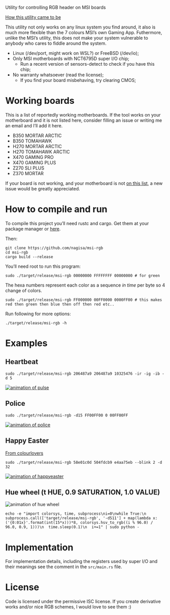 Utility for controlling RGB header on MSI boards

[How this utility came to be](http://kazlauskas.me/entries/i-reverse-engineered-a-motherboard.html)

This utility not only works on any linux system you find around, it also is much more flexible than
the 7 colours MSI’s own Gaming App. Futhermore, unlike the MSI’s utility, this does not make your
system vulnerable to anybody who cares to fiddle around the system.

* Linux (/dev/port, might work on WSL?) or FreeBSD (/dev/io);
* Only MSI motherboards with NCT6795D super I/O chip;
  * Run a recent version of sensors-detect to check if you have this chip;
* No warranty whatsoever (read the license);
  * If you find your board misbehaving, try clearing CMOS;

# Working boards

This is a list of reportedly working motherboards. If the tool works on your motherboard and it is
not listed here, consider filling an issue or writing me an email and I’ll add it here.

* B350 MORTAR ARCTIC
* B350 TOMAHAWK
* H270 MORTAR ARCTIC
* H270 TOMAHAWK ARCTIC
* X470 GAMING PRO
* X470 GAMING PLUS
* Z270 SLI PLUS
* Z370 MORTAR

If your board is not working, and your motherboard is not [on this
list](https://github.com/nagisa/msi-rgb/issues?q=is%3Aissue+is%3Aopen+label%3Aboard), a new issue
would be greatly appreciated.

# How to compile and run

To compile this project you’ll need rustc and cargo. Get them at your package manager or
[here](https://www.rust-lang.org/en-US/install.html).

Then:

```
git clone https://github.com/nagisa/msi-rgb
cd msi-rgb
cargo build --release
```

You’ll need root to run this program:

```
sudo ./target/release/msi-rgb 00000000 FFFFFFFF 00000000 # for green
```

The hexa numbers represent each color as a sequence *in time* per byte so 4 change of colors.

```
sudo ./target/release/msi-rgb FF000000 00FF0000 0000FF00 # this makes red then green then blue then off then red etc..
```

Run following for more options:

```
./target/release/msi-rgb -h
```

# Examples

## Heartbeat

```
sudo ./target/release/msi-rgb 206487a9 206487a9 10325476 -ir -ig -ib -d 5
```

[![animation of pulse](https://thumbs.gfycat.com/BlueWhichAntbear-size_restricted.gif)](https://gfycat.com/BlueWhichAntbear)

## Police

```
sudo ./target/release/msi-rgb -d15 FF00FF00 0 00FF00FF
```

[![animation of police](https://thumbs.gfycat.com/RemoteChiefBobolink-size_restricted.gif)](https://gfycat.com/RemoteChiefBobolink)

## Happy Easter

[From colourlovers](http://www.colourlovers.com/palette/4479254/Happy-Easter-2017!)

```
sudo ./target/release/msi-rgb 58e01c0d 504fdcb9 e4aa75eb --blink 2 -d 32
```

[![animation of happyeaster](https://thumbs.gfycat.com/DirectBleakBuzzard-size_restricted.gif)](https://gfycat.com/DirectBleakBuzzard)

## Hue wheel (t HUE, 0.9 SATURATION, 1.0 VALUE)

![animation of hue wheel](https://thumbs.gfycat.com/ViciousGreenBittern-size_restricted.gif)

```
echo -e "import colorsys, time, subprocess\ni=0\nwhile True:\n  subprocess.call(['target/release/msi-rgb', '-d511'] + map(lambda x: ('{0:01x}'.format(int(15*x)))*8, colorsys.hsv_to_rgb((i % 96.0) / 96.0, 0.9, 1)))\n  time.sleep(0.1)\n  i+=1" | sudo python -
```

# Implementation

For implementation details, including the registers used by super I/O and their meanings see the
comment in the `src/main.rs` file.

# License

Code is licensed under the permissive ISC license. If you create derivative works and/or nice RGB
schemes, I would love to see them :)
